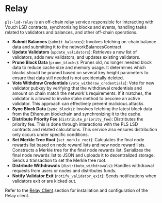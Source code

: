 # Relay

`pls-lsd-relay` is an off-chain relay service responsible for interacting with Vouch LSD contracts, synchronising blocks and events, handling tasks related to validators and balances, and other off-chain operations.

- **Submit Balances** (`submit_balances`): Involves fetching on-chain balance data and submitting it to the networkBalancesContract.
- **Update Validators** (`update_validators`): Retrieves a new list of validators, adds new validators, and updates existing validators.
- **Prune Block Data** (`prune_blocks`): Prunes old, no longer needed block data to reduce cache size and memory usage. It determines which blocks should be pruned based on several key height parameters to ensure that data still needed is not accidentally deleted.
- **Vote Withdraw Credentials** (`vote_withdraw_credentials`): Vote for new validator pubkey by verifying that the withdrawal credentials and amount on chain match the network's requirements. If it matches, the validator is allowed to invoke stake method to become an active validator. This approach can effectively prevent malicious attacks.
- **Sync Block Data** (`sync_blocks`): Involves fetching the latest block data from the Ethereum blockchain and synchronizing it to the cache.
- **Distribute Priority Fee** (`distribute_priority_fee`): Distributes the priority fee. This is done through interactions with the PLS LSD contracts and related calculations. This service also ensures distribution only occurs under specific conditions.
- **Set Merkle Tree Root** (`set_merkle_root`): Calculates the final node rewards list based on node reward lists and new node reward lists. Constructs a Merkle tree for the final node rewards list. Serializes the final node rewards list to JSON and uploads it to decentralized storage. Sends a transaction to set the Merkle tree root.
- **Distribute Withdrawals** (`distribute_withdrawals`): Handles withdrawal requests from users or nodes and distributes funds.
- **Notify Validator Exit** (`notify_validator_exit`): Sends notifications when validators exit or are kicked out.


Refer to the [Relay Client](/docs/governance/relay_client) section for installation and configuration of the Relay client.